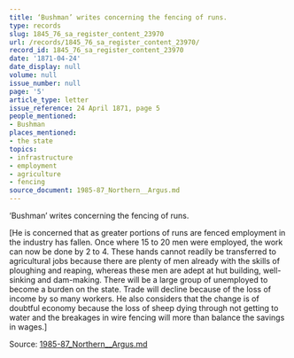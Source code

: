 ```yaml
---
title: ‘Bushman’ writes concerning the fencing of runs.
type: records
slug: 1845_76_sa_register_content_23970
url: /records/1845_76_sa_register_content_23970/
record_id: 1845_76_sa_register_content_23970
date: '1871-04-24'
date_display: null
volume: null
issue_number: null
page: '5'
article_type: letter
issue_reference: 24 April 1871, page 5
people_mentioned:
- Bushman
places_mentioned:
- the state
topics:
- infrastructure
- employment
- agriculture
- fencing
source_document: 1985-87_Northern__Argus.md
---
```


‘Bushman’ writes concerning the fencing of runs.

[He is concerned that as greater portions of runs are fenced employment in the industry has fallen.  Once where 15 to 20 men were employed, the work can now be done by 2 to 4.  These hands cannot readily be transferred to agricultural jobs because there are plenty of men already with the skills of ploughing and reaping, whereas these men are adept at hut building, well-sinking and dam-making.  There will be a large group of unemployed to become a burden on the state.  Trade will decline because of the loss of income by so many workers.  He also considers that the change is of doubtful economy because the loss of sheep dying through not getting to water and the breakages in wire fencing will more than balance the savings in wages.]

Source: [1985-87_Northern__Argus.md](/downloads/markdown/1985-87_Northern__Argus.md)
